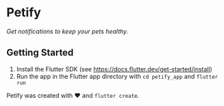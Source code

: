 # Petify

_Get notifications to keep your pets healthy._

## Getting Started

1. Install the Flutter SDK (see https://docs.flutter.dev/get-started/install)
2. Run the app in the Flutter app directory with `cd petify_app` and `flutter run`

Petify was created with ❤️ and `flutter create`.